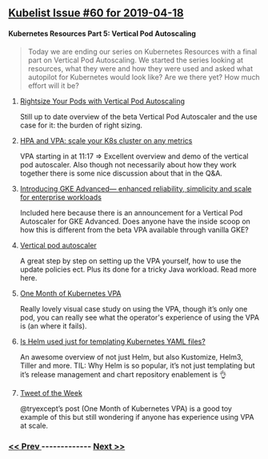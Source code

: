 ## [Kubelist Issue #60 for 2019-04-18](https://kubelist.com/issue/60)

#### Kubernetes Resources Part 5: Vertical Pod Autoscaling

> Today we are ending our series on Kubernetes Resources with a final part on Vertical Pod Autoscaling. We started the series looking at resources, what they were and how they were used and asked what autopilot for Kubernetes would look like? Are we there yet? How much effort will it be? 

1. [Rightsize Your Pods with Vertical Pod Autoscaling](https://www.youtube.com/watch?v=Y4vnYaqhS74)

    Still up to date overview of the beta Vertical Pod Autoscaler and the use case for it: the burden of right sizing.
1. [HPA and VPA: scale your K8s cluster on any metrics](https://skillsmatter.com/skillscasts/13439-hpa-and-vpa-scale-your-k8s-cluster-on-any-metrics-ecaterina-gamanji-conde-nast-international)

    VPA starting in at 11:17 => Excellent overview and demo of the vertical pod autoscaler. Also though not necessarily about how they work together there is some nice discussion about that in the Q&A.
1. [Introducing GKE Advanced— enhanced reliability, simplicity and scale for enterprise workloads](https://cloud.google.com/blog/products/containers-kubernetes/introducing-gke-advanced-enhanced-reliability-simplicity-and-scale-for-enterprise-workloads)

    Included here because there is an announcement for a Vertical Pod Autoscaler for GKE Advanced. Does anyone have the inside scoop on how this is different from the beta VPA available through vanilla GKE?
1. [Vertical pod autoscaler](https://banzaicloud.com/blog/vertical-pod-autoscaler/)

    A great step by step on setting up the VPA yourself, how to use the update policies ect. Plus its done for a tricky Java workload. Read more here.
1. [One Month of Kubernetes VPA](https://srcco.de/posts/one-month-of-kubernetes-vertical-pod-autoscaler-vpa.html)

    Really lovely visual case study on using the VPA, though it’s only one pod, you can really see what the operator's experience of using the VPA is (an where it fails).
1. [Is Helm used just for templating Kubernetes YAML files?](https://learnk8s.io/helm-templating-kubernetes-yaml/)

    An awesome overview of not just Helm, but also Kustomize, Helm3, Tiller and more. TIL: Why Helm is so popular, it’s not just templating but it’s release management and chart repository enablement is 👌
1. [Tweet of the Week](https://twitter.com/obeattie/status/973165748322492416)

    @tryexcept’s post (One Month of Kubernetes VPA) is a good toy example of this but still wondering if anyone has experience using VPA at scale.

### [ << Prev ](kubelist-59.md) ------------- [ Next >> ](kubelist-61.md)